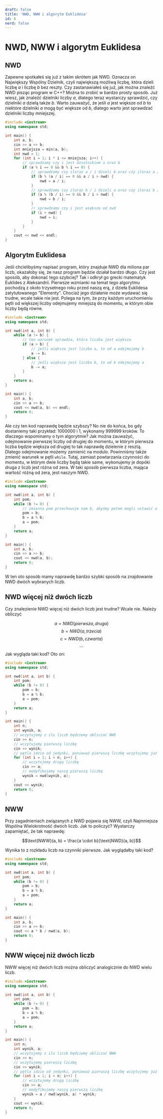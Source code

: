 ```yaml
---
draft: false
title: 'NWD, NWW i algorytm Euklidesa'
id: 6
nerd: false
---
```

# NWD, NWW i algorytm Euklidesa
## NWD
Zapewne spotkałeś się już z takim skrótem jak NWD. Oznacza on Największy Wspólny Dzielnik, czyli największą możliwą liczbę, która dzieli liczbę $a$ i liczbę $b$ bez reszty. Czy zastanawiałeś się już, jak można znaleźć NWD pisząc program w C++? Można to zrobić w bardzo prosty sposób. Już wiesz, jak znaleźć dzielniki liczby $a$, dlatego teraz wystarczy sprawdzić, czy dzielniki $a$ dzielą także $b$. Warto zauważyć, że jeśli $a$ jest większe od $b$ to niektóre dzielniki $a$ mogą być większe od $b$, dlatego warto jest sprawdzać dzielniki liczby mniejszej.
```cpp
#include <iostream>
using namespace std;

int main() {
	int a, b;
	cin >> a >> b;
	int mniejsza = min(a, b);
	int nwd = 1;
	for (int i = 1; i * i <= mniejsza; i++) {
		// sprawdzamy czy i jest dzielnikiem a oraz b
		if (a % i == 0 && b % i == 0) { 
			// sprawdzamy czy iloraz a / i dzieli b oraz czy iloraz a / i jest większy od nwd
			if (b % (a / i) == 0 && a / i > nwd) {
				nwd = a / i;
			}
			// sprawdzamy czy iloraz b / i dzieli a oraz czy iloraz b / i jest większy od nwd
			if (a % (b / i) == 0 && b / i > nwd) {
				nwd = b / i;
			}
			// sprawdzamy czy i jest większe od nwd
			if (i > nwd) {
				nwd = i;
			}
		}
	}
	cout << nwd << endl;
}
```

## Algorytm Euklidesa
Jeśli chcielibyśmy napisać program, który znajduje NWD dla miliona par liczb, okazałoby się, że nasz program będzie działał bardzo długo. Czy jest sposób, aby dokonać tego szybciej? Tak i odkrył go grecki matematyk Euklides z Aleksandrii. Pierwsze wzmianki na temat tego algorytmu pochodzą z około trzysetnego roku przed naszą erą, z dzieła Euklidesa zatytułowanego "Elementy". Chociaż jego działanie może wydawać się trudne, wcale takie nie jest. Polega na tym, że przy każdym uruchomieniu pętli od większej liczby odejmujemy mniejszą do momentu, w którym obie liczby będą równe.
```cpp
#include <iostream>
using namespace std;

int nwd(int a, int b) {
	while (a != b) {
		// ten warunek sprawdza, która liczba jest większa
		if (a > b) {
			// jeśli większa jest liczba a, to od a odejmujemy b
			a -= b;
		} else {
			// jeśli większa jest liczba b, to od b odejmujemy a
			b -= a;
		}
	}
	return a;
}

int main() {
	int a, b;
	cin >> a >> b;
	cout << nwd(a, b) << endl;
	return 0;
}
```
Ale czy ten kod naprawdę będzie szybszy? No nie do końca, bo gdy dostaniemy taki przykład: 1000000 i 1, wykonamy 999999 kroków. To dlaczego wspominamy o tym algorytmie? Jak można zauważyć, odejmowanie pierwszej liczby od drugiej do momentu, w którym pierwsza liczba będzie większa od drugiej to tak naprawdę dzielenie z resztą. Dlatego odejmowanie możemy zamienić na modulo. Powinniśmy także zmienić warunek w pętli `while`. Tutaj, zamiast powtarzania czynności do momentu, w którym dwie liczby będą takie same, wykonujemy je dopóki druga z liczb jest różna od zera. W taki sposób pierwsza liczba, mająca wartość różną od zera, jest naszym NWD.
```cpp
#include <iostream>
using namespace std;

int nwd(int a, int b) {
	int pom;
	while (b != 0) {
		// zmienna pom przechowuje nam b, abyśmy potem mogli ustawić a na b sprzed zmian
		pom = b;
		b = a % b;
		a = pom;
	}
	return a;
}

int main() {
	int a, b;
	cin >> a >> b;
	cout << nwd(a, b);
	return 0;
}
```
W ten oto sposób mamy naprawdę bardzo szybki sposób na znajdowanie NWD dwóch wybranych liczb.

## NWD więcej niż dwóch liczb
Czy znalezienie NWD więcej niż dwóch liczb jest trudne? Wcale nie. Należy obliczyć 

$$a = NWD(pierwsza, druga)$$
$$b = NWD(a, trzecia)$$
$$c = NWD(b, czwarta)$$
$$\cdots$$
Jak wygląda taki kod? Oto on:
```cpp
#include <iostream>
using namespace std;

int nwd(int a, int b) {
	int pom;
	while (b != 0) {
		pom = b;
		b = a % b;
		a = pom;
	}
	return a;
}

int main() {
	int n;
	int wynik, a;
	// wczytujemy z ilu liczb będziemy obliczać NWD
	cin >> n;
	// wczytujemy pierwszą liczbę
	cin >> wynik;
	// pętla idzie od jedynki, ponieważ pierwszą liczbę wczytujemy już przed pętlą
	for (int i = 1; i < n; i++) {
		// wczytujemy drugą liczbę
		cin >> a;
		// modyfikujemy naszą pierwszą liczbę
		wynik = nwd(wynik, a);
	}
	cout << wynik;
	return 0;
}
```

## NWW
Przy zagadnieniach związanych z NWD pojawia się NWW, czyli Najmniejsza Wspólna Wielokrotność dwóch liczb. Jak to policzyć? Wystarczy zapamiętać, że tak naprawdę:

$$\text{NWW}(a, b) = \frac{a \cdot b}{\text{NWD}(a, b)}$$

Wynika to z rozkładu liczb na czynniki pierwsze. Jak wyglądałby taki kod?
```cpp
#include <iostream>
using namespace std;

int nwd(int a, int b) {
	int pom;
	while (b != 0) {
		pom = b;
		b = a % b;
		a = pom;
	}
	return a;
}

int main() {
	int a, b;
	cin >> a >> b;
	cout << a * b / nwd(a, b);
	return 0;
}
```

## NWW więcej niż dwóch liczb
NWW więcej niż dwóch liczb można obliczyć analogicznie do NWD wielu liczb.
```cpp
#include <iostream>
using namespace std;

int nwd(int a, int b) {
	int pom;
	while (b != 0) {
		pom = b;
		b = a % b;
		a = pom;
	}
	return a;
}

int main() {
	int n;
	int wynik, a;
	// wczytujemy z ilu liczb będziemy obliczać NWW
	cin >> n;
	// wczytujemy pierwszą liczbę
	cin >> wynik;
	// pętla idzie od jedynki, ponieważ pierwszą liczbę wczytujemy już przed pętlą
	for (int i = 1; i < n; i++) {
		// wczytujemy drugą liczbę
		cin >> a;
		// modyfikujemy naszą pierwszą liczbę
		wynik = a / nwd(wynik, a) * wynik;
	}
	cout << wynik;
	return 0;
}
```